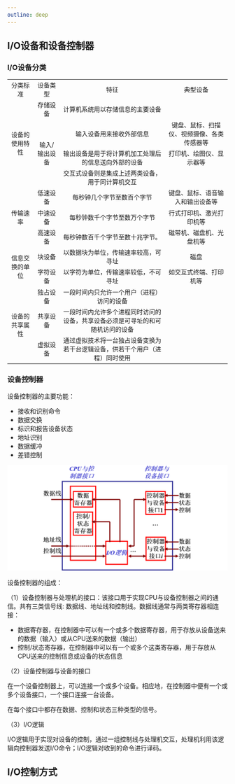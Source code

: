 ```yaml
---
outline: deep
---
```

## I/O设备和设备控制器

### I/O设备分类

<table style="text-align: center">
    <tr>
        <td>分类标准</td>
        <td>设备类型</td>
        <td>特征</td>
        <td>典型设备</td>
    </tr>
    <tr>
        <td rowspan="4">设备的使用特性</td>
        <td>存储设备</td>
        <td>计算机系统用以存储信息的主要设备</td>
        <td></td>
    </tr>
    <tr>
        <td rowspan="3">输入/输出设备</td>
        <td>输入设备用来接收外部信息</td>
        <td>键盘、鼠标、扫描仪、视频摄像、各类传感器等</td>
    </tr>
    <tr>
        <td>输出设备是用于将计算机加工处理后的信息送向外部的设备</td>
        <td>打印机、绘图仪、显示器等</td>
    </tr>
    <tr>
        <td>交互式设备则是集成上述两类设备，用于同计算机交互</td>
        <td></td>
    </tr>
    <tr>
        <td rowspan="3">传输速率</td>
        <td>低速设备</td>
        <td>每秒钟几个字节至数百个字节</td>
        <td>键盘、鼠标、语音输入和输出设备等</td>
    </tr>
    <tr>
        <td>中速设备</td>
        <td>每秒钟数千个字节至数万个字节</td>
        <td>行式打印机、激光打印机等</td>
    </tr>
    <tr>
        <td>高速设备</td>
        <td>每秒钟数百千个字节至数十兆字节。</td>
        <td>磁带机、磁盘机、光盘机等</td>
    </tr>
    <tr>
        <td rowspan="2">信息交换的单位</td>
        <td>块设备</td>
        <td>以数据块为单位，传输速率较高，可寻址</td>
        <td>磁盘</td>
    </tr>
    <tr>
        <td>字符设备</td>
        <td>以字符为单位，传输速率较低，不可寻址</td>
        <td>如交互式终端、打印机等</td>
    </tr>
    <tr>
        <td rowspan="3">设备的共享属性</td>
        <td>独占设备</td>
        <td>一段时间内只允许一个用户（进程）访问的设备</td>
        <td></td>
    </tr>
    <tr>
        <td>共享设备</td>
        <td>一段时间内允许多个进程同时访问的设备，共享设备必须是可寻址的和可随机访问的设备</td>
        <td></td>
    </tr>
    <tr>
        <td>虚拟设备</td>
        <td>通过虚拟技术将一台独占设备变换为若干台逻辑设备，供若干个用户（进程）同时使用</td>
        <td></td>
    </tr>
</table>

### 设备控制器

设备控制器的主要功能：
- 接收和识别命令
- 数据交换
- 标识和报告设备状态
- 地址识别
- 数据缓冲
- 差错控制

![设备控制器的组成](assets/输入输出管理/设备控制器的组成.png)

设备控制器的组成：

（1）设备控制器与处理机的接口：该接口用于实现CPU与设备控制器之间的通信。共有三类信号线: 数据线、地址线和控制线。数据线通常与两类寄存器相连接：
- 数据寄存器，在控制器中可以有一个或多个数据寄存器，用于存放从设备送来的数据（输入）或从CPU送来的数据（输出）
- 控制/状态寄存器，在控制器中可以有一个或多个这类寄存器，用于存放从CPU送来的控制信息或设备的状态信息

（2）设备控制器与设备的接口

在一个设备控制器上，可以连接一个或多个设备。相应地，在控制器中便有一个或多个设备接口，一个接口连接一台设备。

在每个接口中都存在数据、控制和状态三种类型的信号。

（3）I/O逻辑

I/O逻辑用于实现对设备的控制，通过一组控制线与处理机交互，处理机利用该逻辑向控制器发送I/O命令；I/O逻辑对收到的命令进行译码。

## I/O控制方式


